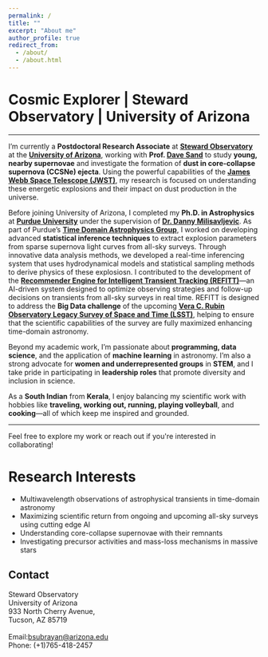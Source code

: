 ```yaml
---
permalink: /
title: ""
excerpt: "About me"
author_profile: true
redirect_from: 
  - /about/
  - /about.html
---
```


Cosmic Explorer | Steward Observatory | University of Arizona
======

---

I’m currently a **Postdoctoral Research Associate** at **[Steward Observatory](https://www.as.arizona.edu/)** at the **[University of Arizona](https://www.arizona.edu/)**, working with **Prof. [Dave Sand](https://www.as.arizona.edu/people/faculty)** to study **young, nearby supernovae** and investigate the formation of **dust in core-collapse supernova (CCSNe) ejecta**. Using the powerful capabilities of the **[James Webb Space Telescope (JWST)](https://jwst.nasa.gov/)**, my research is focused on understanding these energetic explosions and their impact on dust production in the universe.

Before joining University of Arizona, I completed my **Ph.D. in Astrophysics** at **[Purdue University](https://www.purdue.edu/)** under the supervision of **[Dr. Danny Milisavljevic](https://www.physics.purdue.edu/milisavljevic/people.html)**. As part of Purdue’s **[Time Domain Astrophysics Group](https://www.physics.purdue.edu/milisavljevic/index.html)**, I worked on developing advanced **statistical inference techniques** to extract explosion parameters from sparse supernova light curves from all-sky surveys. Through innovative data analysis methods, we developed a real-time inferencing system that uses hydrodynamical models and statistical sampling methods to derive physics of these explosiosn.
I contributed to the development of the **[Recommender Engine for Intelligent Transient Tracking (REFITT)](https://refitt.physics.purdue.edu/)**—an AI-driven system designed to optimize observing strategies and follow-up decisions on transients from all-sky surveys in real time. REFITT is designed to address the **Big Data challenge** of the upcoming **[Vera C. Rubin Observatory Legacy Survey of Space and Time (LSST)](https://www.lsst.org/)**, helping to ensure that the scientific capabilities of the survey are fully maximized enhancing time-domain astronomy.

Beyond my academic work, I’m passionate about **programming, data science**, and the application of **machine learning** in astronomy. I’m also a strong advocate for **women and underrepresented groups** in **STEM**, and I take pride in participating in **leadership roles** that promote diversity and inclusion in science.

As a **South Indian** from **Kerala**, I enjoy balancing my scientific work with hobbies like **traveling, working out, running, playing volleyball**, and **cooking**—all of which keep me inspired and grounded.

---

Feel free to explore my work or reach out if you're interested in collaborating!

Research Interests
======

  * Multiwavelength observations of astrophysical transients in time-domain astronomy
  * Maximizing scientific return from ongoing and upcoming all-sky surveys using cutting edge AI 
  * Understanding core-collapse supernovae with their remnants
  * Investigating precursor activities and mass-loss mechanisms in massive stars
     
Contact
------
Steward Observatory
<br>
University of Arizona
<br>
933 North Cherry Avenue, 
<br>
Tucson, AZ 85719
<br><br>
Email:bsubrayan@arizona.edu
<br>
Phone: (+1)765-418-2457
